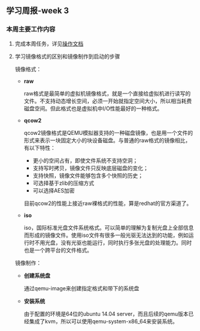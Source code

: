 ## 学习周报-week 3

### 本周主要工作内容

1. 完成本周任务，详见[操作文档](./操作文档15331322-夏显茁.md)

2. 学习镜像格式的区别和镜像制作到启动的步骤

   镜像格式：

   - **raw**

     raw格式是最简单的虚拟机镜像格式，就是一个直接给虚拟机进行读写的文件。不支持动态增长空间，必须一开始就指定空间大小，所以相当耗费磁盘空间。但此格式也是虚拟机中I/O性能最好的一种格式。

   - **qcow2**

     qcow2镜像格式是QEMU模拟器支持的一种磁盘镜像，也是用一个文件的形式来表示一块固定大小的块设备磁盘。与普通的raw格式的镜像相比，有以下特性：

     - 更小的空间占有，即使文件系统不支持空洞；
     - 支持写时拷贝，镜像文件只反映底层磁盘的变化；
     - 支持快照，镜像文件能够包含多个快照的历史；
     - 可选择基于zlib的压缩方式
     - 可以选择AES加密

     目前qcow2的性能上接近raw裸格式的性能，算是redhat的官方渠道了。

   - **iso**

     iso，国际标准光盘文件系统格式。可以简单的理解为复制光盘上全部信息而形成的镜像文件。使用iso文件有很多一般光驱无法达到的功能，例如运行时不用光盘，没有光驱也能运行，同时执行多张光盘的处理能力。同时也是一个跨平台的文件格式。

   镜像制作：

   - **创建系统盘**

     通过qemu-image来创建指定格式和带下的系统盘

   - **安装系统**

     由于配置的环境是64位的ubuntu 14.04 server，而且后续的qemu版本已经集成了kvm，所以可以使用qemu-system-x86_64来安装系统。